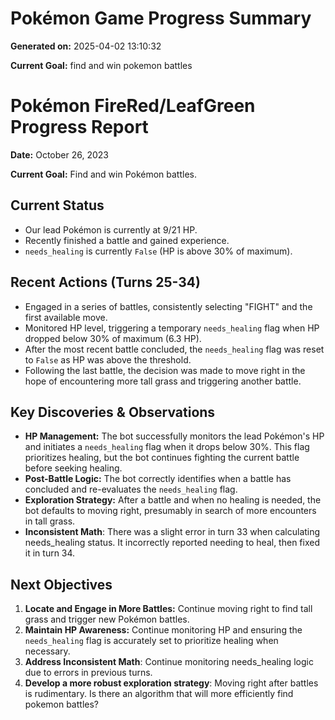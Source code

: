 # Pokémon Game Progress Summary

**Generated on:** 2025-04-02 13:10:32

**Current Goal:** find and win pokemon battles

# Pokémon FireRed/LeafGreen Progress Report

**Date:** October 26, 2023

**Current Goal:** Find and win Pokémon battles.

## Current Status

*   Our lead Pokémon is currently at 9/21 HP.
*   Recently finished a battle and gained experience.
*   `needs_healing` is currently `False` (HP is above 30% of maximum).

## Recent Actions (Turns 25-34)

*   Engaged in a series of battles, consistently selecting "FIGHT" and the first available move.
*   Monitored HP level, triggering a temporary `needs_healing` flag when HP dropped below 30% of maximum (6.3 HP).
*   After the most recent battle concluded, the `needs_healing` flag was reset to `False` as HP was above the threshold.
*   Following the last battle, the decision was made to move right in the hope of encountering more tall grass and triggering another battle.

## Key Discoveries & Observations

*   **HP Management:** The bot successfully monitors the lead Pokémon's HP and initiates a `needs_healing` flag when it drops below 30%. This flag prioritizes healing, but the bot continues fighting the current battle before seeking healing.
*   **Post-Battle Logic:** The bot correctly identifies when a battle has concluded and re-evaluates the `needs_healing` flag.
*   **Exploration Strategy:** After a battle and when no healing is needed, the bot defaults to moving right, presumably in search of more encounters in tall grass.
*   **Inconsistent Math**: There was a slight error in turn 33 when calculating needs_healing status. It incorrectly reported needing to heal, then fixed it in turn 34.

## Next Objectives

1.  **Locate and Engage in More Battles:** Continue moving right to find tall grass and trigger new Pokémon battles.
2.  **Maintain HP Awareness:** Continue monitoring HP and ensuring the `needs_healing` flag is accurately set to prioritize healing when necessary.
3.  **Address Inconsistent Math**: Continue monitoring needs_healing logic due to errors in previous turns.
4.  **Develop a more robust exploration strategy**: Moving right after battles is rudimentary. Is there an algorithm that will more efficiently find pokemon battles?

